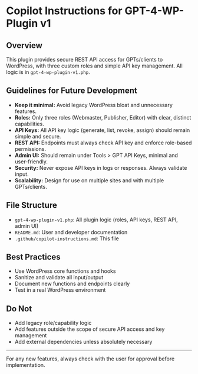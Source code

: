 # Copilot Instructions for GPT-4-WP-Plugin v1

## Overview
This plugin provides secure REST API access for GPTs/clients to WordPress, with three custom roles and simple API key management. All logic is in `gpt-4-wp-plugin-v1.php`.

## Guidelines for Future Development
- **Keep it minimal:** Avoid legacy WordPress bloat and unnecessary features.
- **Roles:** Only three roles (Webmaster, Publisher, Editor) with clear, distinct capabilities.
- **API Keys:** All API key logic (generate, list, revoke, assign) should remain simple and secure.
- **REST API:** Endpoints must always check API key and enforce role-based permissions.
- **Admin UI:** Should remain under Tools > GPT API Keys, minimal and user-friendly.
- **Security:** Never expose API keys in logs or responses. Always validate input.
- **Scalability:** Design for use on multiple sites and with multiple GPTs/clients.

## File Structure
- `gpt-4-wp-plugin-v1.php`: All plugin logic (roles, API keys, REST API, admin UI)
- `README.md`: User and developer documentation
- `.github/copilot-instructions.md`: This file

## Best Practices
- Use WordPress core functions and hooks
- Sanitize and validate all input/output
- Document new functions and endpoints clearly
- Test in a real WordPress environment

## Do Not
- Add legacy role/capability logic
- Add features outside the scope of secure API access and key management
- Add external dependencies unless absolutely necessary

---
For any new features, always check with the user for approval before implementation.
